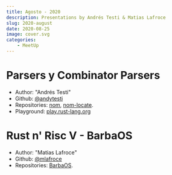 ```yaml
---
title: Agosto - 2020
description: Presentations by Andrés Testi & Matias Lafroce
slug: 2020-august
date: 2020-08-25
image: cover.svg
categories:
    - MeetUp
---
```


# Parsers y Combinator Parsers
 - Author: "Andrés Testi"
 - Github: [@andytesti](https://github.com/andytesti)
 - Repositories: [nom](https://github.com/Geal/nom), [nom-locate](https://github.com/fflorent/nom_locate).
 - Playground: [play.rust-lang.org](https://play.rust-lang.org/?version=stable&mode=debug&edition=2018&gist=cfdca7b4146f444d4ec3e91c9714779e)

 # Rust n' Risc V - BarbaOS
  - Author: "Matias Lafroce"
  - Github: [@mlafroce](ttps://github.com/mlafroce)
  - Repositories: [BarbaOS](https://github.com/mlafroce/barbaos).